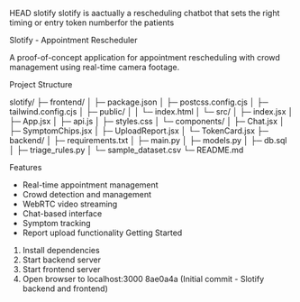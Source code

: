 HEAD
 slotify
slotify is aactually a rescheduling chatbot that sets the right timing or entry token numberfor the patients 

 Slotify - Appointment Rescheduler

A proof-of-concept application for appointment rescheduling with crowd management using real-time camera footage.

 Project Structure

slotify/
├─ frontend/
│ ├─ package.json
│ ├─ postcss.config.cjs
│ ├─ tailwind.config.cjs
│ ├─ public/
│ │ └─ index.html
│ └─ src/
│ ├─ index.jsx
│ ├─ App.jsx
│ ├─ api.js
│ ├─ styles.css
│ └─ components/
│ ├─ Chat.jsx
│ ├─ SymptomChips.jsx
│ ├─ UploadReport.jsx
│ └─ TokenCard.jsx
├─ backend/
│ ├─ requirements.txt
│ ├─ main.py
│ ├─ models.py
│ ├─ db.sql
│ ├─ triage_rules.py
│ └─ sample_dataset.csv
└─ README.md


Features

- Real-time appointment management
- Crowd detection and management
- WebRTC video streaming
- Chat-based interface
- Symptom tracking
- Report upload functionality
 Getting Started

1. Install dependencies
2. Start backend server
3. Start frontend server
4. Open browser to localhost:3000
8ae0a4a (Initial commit - Slotify backend and frontend)
